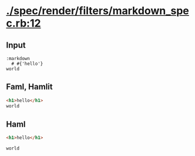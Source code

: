 # [./spec/render/filters/markdown_spec.rb:12](../../../../spec/render/filters/markdown_spec.rb#L12)
## Input
```haml
:markdown
  # #{'hello'}
world

```

## Faml, Hamlit
```html
<h1>hello</h1>
world

```

## Haml
```html
<h1>hello</h1>

world

```

